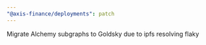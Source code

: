 ```yaml
---
"@axis-finance/deployments": patch
---
```


Migrate Alchemy subgraphs to Goldsky due to ipfs resolving flaky
